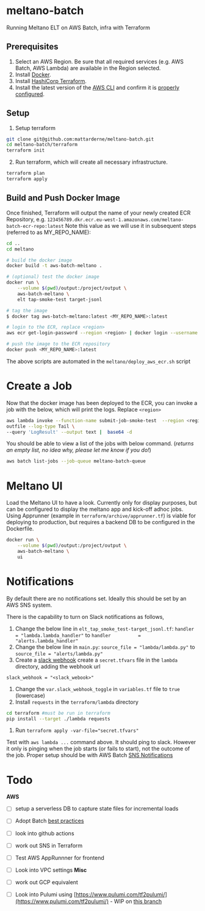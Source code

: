 # meltano-batch
Running Meltano ELT on AWS Batch, infra with Terraform

## Prerequisites

1. Select an AWS Region. Be sure that all required services (e.g. AWS Batch, AWS Lambda) are available in the Region selected.
2. Install [Docker](https://docs.docker.com/install/).
3. Install [HashiCorp Terraform](https://www.terraform.io/intro/getting-started/install.html).
4. Install the latest version of the [AWS CLI](http://docs.aws.amazon.com/cli/latest/userguide/installing.html) and confirm it is [properly configured](http://docs.aws.amazon.com/cli/latest/userguide/cli-chap-getting-started.html#cli-quick-configuration).

## Setup 

1. Setup terraform 
```bash
git clone git@github.com:mattarderne/meltano-batch.git
cd meltano-batch/terraform
terraform init
```

2. Run terraform, which will create all necessary infrastructure.
```bash
terraform plan 
terraform apply 
```

## Build and Push Docker Image

Once finished, Terraform will output the name of your newly created ECR Repository, e.g. `123456789.dkr.ecr.eu-west-1.amazonaws.com/meltano-batch-ecr-repo:latest` Note this value as we will use it in subsequent steps (referred to as MY_REPO_NAME):

```bash
cd ..
cd meltano

# build the docker image
docker build -t aws-batch-meltano .

# (optional) test the docker image
docker run \
    --volume $(pwd)/output:/project/output \
    aws-batch-meltano \
    elt tap-smoke-test target-jsonl

# tag the image
$ docker tag aws-batch-meltano:latest <MY_REPO_NAME>:latest

# login to the ECR, replace <region>
aws ecr get-login-password --region <region> | docker login --username AWS --password-stdin <MY_REPO_NAME>

# push the image to the ECR repository
docker push <MY_REPO_NAME>:latest
```

The above scripts are automated in the `meltano/deploy_aws_ecr.sh` script

# Create a Job

Now that the docker image has been deployed to the ECR, you can invoke a job with the below, which will print the logs. Replace `<region>`

```bash
aws lambda invoke --function-name submit-job-smoke-test  --region <region> \
outfile --log-type Tail \
--query 'LogResult' --output text |  base64 -d
```

You should be able to view a list of the jobs with below command. (_returns an empty list, no idea why, please let me know if you do!_)
```bash
aws batch list-jobs --job-queue meltano-batch-queue 
```

# Meltano UI

Load the Meltano UI to have a look. Currently only for display purposes, but can be configured to display the meltano app and kick-off adhoc jobs. Using Apprunner (example in `terraform/archive/apprunner.tf`) is viable for deploying to production, but requires a backend DB to be configured in the Dockerfile.

```bash
docker run \
    --volume $(pwd)/output:/project/output \
    aws-batch-meltano \
    ui
```

# Notifications

By default there are no notifications set. Ideally this should be set by an AWS SNS system.

There is the capability to turn on Slack notifications as follows, 

1. Change the below line in `elt_tap_smoke_test-target_jsonl.tf`:
`handler          = "lambda.lambda_handler"`
to
`handler          = "alerts.lambda_handler"`
1. Change the below line in `main.py`:
`source_file = "lambda/lambda.py"`
to
`source_file = "alerts/lambda.py"`
1. Create a [slack webhook](https://api.slack.com/messaging/webhooks) create a `secret.tfvars` file in the `lambda` directory, adding the webhook url
```
slack_webhook = "<slack_webook>"
```
1. Change the `var.slack_webhook_toggle` in `variables.tf` file to `true` (lowercase)
1. Install `requests` in the `terraform/lambda` directory
```bash
cd terraform #must be run in terraform
pip install --target ./lambda requests
```
1. Run `terraform apply -var-file="secret.tfvars"`

Test with `aws lambda ...` command above. It should ping to slack. 
However it only is pinging when the job starts (or fails to start), not the outcome of the job. Proper setup should be with AWS Batch [SNS Notifications](https://docs.aws.amazon.com/batch/latest/userguide/batch_sns_tutorial.html)


# Todo

**AWS**
- [ ] setup a serverless DB to capture state files for incremental loads
- [ ] Adopt Batch [best practices](https://aws.amazon.com/blogs/hpc/aws-batch-best-practices/)
- [ ] look into github actions
- [ ] work out SNS in Terraform
- [ ] Test AWS AppRunnner for frontend
- [ ] Look into VPC settings
**Misc**
- [ ] work out GCP equivalent
- [ ] Look into Pulumi using [https://www.pulumi.com/tf2pulumi/](https://www.pulumi.com/tf2pulumi/) - WIP on [this branch](https://github.com/mattarderne/meltano-batch/tree/pulumi/pulumi)


